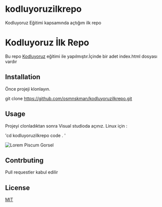 # kodluyoruzilkrepo
Kodluyoruz Eğitimi kapsamında açtığım ilk repo
# Kodluyoruz İlk Repo
Bu repo [Kodluyoruz](https://www.kodluyoruz.org/) eğitimi ile yapılmıştır.İçinde bir adet index.html dosyası vardır
## Installation
Önce projeji klonlayın.

git clone https://github.com/osmnskman/kodluyoruzilkrepo.git

## Usage
Projeyi clonladıktan sonra Visual studioda açınız.
Linux için :


'cd kodluyoruzilkrepo
        code . '

![Lorem Piscum Gorsel](https://picsum.photos/200/600)
 ## Contrbuting       
 Pull requestler kabul edilir
 ## License
 [MIT](https://google.com)
 